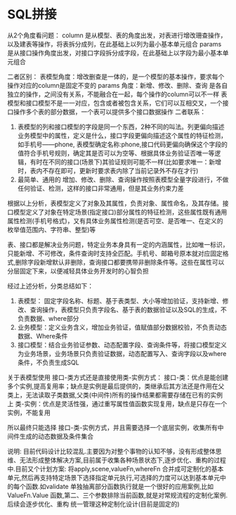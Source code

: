 # SQL拼接
从2个角度看问题：
column 是从模型、表的角度出发，对表进行增改珊查操作，以及建表等操作，将表拆分成列，在此基础上以列为最小基本单元组合
params 是从接口操作角度出发，对接口字段拆分成字段，在此基础上以字段为最小基本单元组合

二者区别：
表模型角度：增改删查是一体的，是一个模型的基本操作，要求每个操作对应的column是固定不变的
params 角度：新增、修改、删除、查询 是各自独立的操作，之间没有关系，不能融合在一起，每个操作的column可以不一样
表模型和接口模型不是一一对应，包含或者被包含关系，它们可以互相交叉，一个接口操作多个表的部分数据，一个表可以提供多个接口数据操作
二者联系：
1. 表模型的列和接口模型的字段是同一个东西，2种不同的叫法。列更偏向描述业务模型中的属性，定义是什么，接口字段更偏向描述这个属性的特征检测，如手机号——phone, 表模型确定名称:phone,接口代码更偏向确保这个字段的值符合手机号规则，确定其是否可以为空等、根据具体业务验证否唯一等逻辑，有时在不同的接口(场景下)其验证规则可能不一样(比如要求唯一：新增时，表内不存在即可，更新时要求表内除了当前记录外不存在才行)
2. 最简单、通用的 增加、修改、删除、查询操作按照表模型全量字段进行，不做任何验证、检测，这样的接口非常通用，但是其业务约束力差

根据以上分析，表模型定义了对象及其属性，负责对象、属性命名，及其存储。接口模型定义了对象在特定场景(指定接口)部分属性的特征检测，这些属性既有通用属性检测(手机号格式)，又有具体业务属性检测(是否可空、是否唯一、在定义的枚举值范围内、字符串、整型)等


表、接口都是解决业务问题，特定业务本身具有一定的内涵属性，比如唯一标识，只能新增、不可修改，条件查询时支持全匹配。手机号、邮箱号原本就对应固定格式,删除字段新增默认非删除，查询接口都要携带非删除条件等。这些在属性可以分层固定下来，以便减轻具体业务开发时的心智负担

经过上述分析，分类总结如下：
1. 表模型： 固定字段名称、标题、基于表类型、大小等增加验证，支持新增、修改、查询操作，表模型只负责字段名、基于表的数据验证以及SQL的生成，不负责数据、where部分
2. 业务模型：定义业务含义，增加业务验证，值赋值部分数据校验，不负责动态数据、Where条件
2. 接口模型：结合业务验证参数、动态配置字段、查询条件等，将接口模型定义为业务场景，业务场景只负责验证数据，动态配置写入、查询字段以及where条件，不负责生成SQL



关于表模型使用 接口-类方式还是直接使用类-实例方式：
接口-类：优点是能创建多个实例,提高复用率；缺点是实例是最后提供的，类继承后其方法还是作用在父类上，无法读取子类数据,父类(中间件)所有的操作结果都需要存储在已有的实例上
类-实例：优点是灵活性强，通过重写属性值函数实现复用，缺点是只存在一个实例，不能复用

所以最终只能选择 接口-类-实例方式，并且需要选择一个底层实例，收集所有中间件生成的动态数据及条件集合

说明:
目前代码设计比较混乱.主要因为对整个事物的认知不够，没有形成整体思维、无法形成整体解决方案,目前属于收集各种场景状态下,逐步优化、重构的过程中.目前又个计划方案: 将apply,scene,valueFn,whereFn 合并成可定制化的基本单元,然后再支持特定场景下选择指定单元执行,可选择的力度可以达到基本单元中的每个函数.如validate 单独抽离部分函数执行就是一个很好的应用案例,比如ValueFn.Value 函数,第二、三个参数排除当前函数,就是对常规流程的定制化案例.后续会逐步优化、重构 统一管理这种定制化设计(目前是固定的)


